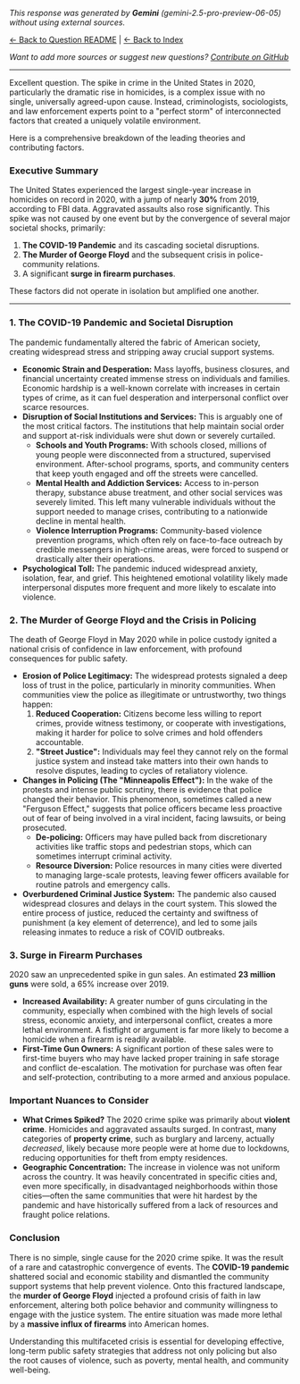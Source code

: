 <!-- 
Generated by: gemini
Model: gemini-2.5-pro-preview-06-05
Prompt type: default
Generated at: 2025-06-08T20:21:07.517149
-->

*This response was generated by **Gemini** (gemini-2.5-pro-preview-06-05) without using external sources.*

[← Back to Question README](README.md) | [← Back to Index](../README.md)

*Want to add more sources or suggest new questions? [Contribute on GitHub](https://github.com/justinwest/SuggestedSources)*

---

Excellent question. The spike in crime in the United States in 2020, particularly the dramatic rise in homicides, is a complex issue with no single, universally agreed-upon cause. Instead, criminologists, sociologists, and law enforcement experts point to a "perfect storm" of interconnected factors that created a uniquely volatile environment.

Here is a comprehensive breakdown of the leading theories and contributing factors.

### Executive Summary

The United States experienced the largest single-year increase in homicides on record in 2020, with a jump of nearly **30%** from 2019, according to FBI data. Aggravated assaults also rose significantly. This spike was not caused by one event but by the convergence of several major societal shocks, primarily:

1.  **The COVID-19 Pandemic** and its cascading societal disruptions.
2.  **The Murder of George Floyd** and the subsequent crisis in police-community relations.
3.  A significant **surge in firearm purchases**.

These factors did not operate in isolation but amplified one another.

---

### 1. The COVID-19 Pandemic and Societal Disruption

The pandemic fundamentally altered the fabric of American society, creating widespread stress and stripping away crucial support systems.

*   **Economic Strain and Desperation:** Mass layoffs, business closures, and financial uncertainty created immense stress on individuals and families. Economic hardship is a well-known correlate with increases in certain types of crime, as it can fuel desperation and interpersonal conflict over scarce resources.
*   **Disruption of Social Institutions and Services:** This is arguably one of the most critical factors. The institutions that help maintain social order and support at-risk individuals were shut down or severely curtailed.
    *   **Schools and Youth Programs:** With schools closed, millions of young people were disconnected from a structured, supervised environment. After-school programs, sports, and community centers that keep youth engaged and off the streets were cancelled.
    *   **Mental Health and Addiction Services:** Access to in-person therapy, substance abuse treatment, and other social services was severely limited. This left many vulnerable individuals without the support needed to manage crises, contributing to a nationwide decline in mental health.
    *   **Violence Interruption Programs:** Community-based violence prevention programs, which often rely on face-to-face outreach by credible messengers in high-crime areas, were forced to suspend or drastically alter their operations.
*   **Psychological Toll:** The pandemic induced widespread anxiety, isolation, fear, and grief. This heightened emotional volatility likely made interpersonal disputes more frequent and more likely to escalate into violence.

### 2. The Murder of George Floyd and the Crisis in Policing

The death of George Floyd in May 2020 while in police custody ignited a national crisis of confidence in law enforcement, with profound consequences for public safety.

*   **Erosion of Police Legitimacy:** The widespread protests signaled a deep loss of trust in the police, particularly in minority communities. When communities view the police as illegitimate or untrustworthy, two things happen:
    1.  **Reduced Cooperation:** Citizens become less willing to report crimes, provide witness testimony, or cooperate with investigations, making it harder for police to solve crimes and hold offenders accountable.
    2.  **"Street Justice":** Individuals may feel they cannot rely on the formal justice system and instead take matters into their own hands to resolve disputes, leading to cycles of retaliatory violence.
*   **Changes in Policing (The "Minneapolis Effect"):** In the wake of the protests and intense public scrutiny, there is evidence that police changed their behavior. This phenomenon, sometimes called a new "Ferguson Effect," suggests that police officers became less proactive out of fear of being involved in a viral incident, facing lawsuits, or being prosecuted.
    *   **De-policing:** Officers may have pulled back from discretionary activities like traffic stops and pedestrian stops, which can sometimes interrupt criminal activity.
    *   **Resource Diversion:** Police resources in many cities were diverted to managing large-scale protests, leaving fewer officers available for routine patrols and emergency calls.
*   **Overburdened Criminal Justice System:** The pandemic also caused widespread closures and delays in the court system. This slowed the entire process of justice, reduced the certainty and swiftness of punishment (a key element of deterrence), and led to some jails releasing inmates to reduce a risk of COVID outbreaks.

### 3. Surge in Firearm Purchases

2020 saw an unprecedented spike in gun sales. An estimated **23 million guns** were sold, a 65% increase over 2019.

*   **Increased Availability:** A greater number of guns circulating in the community, especially when combined with the high levels of social stress, economic anxiety, and interpersonal conflict, creates a more lethal environment. A fistfight or argument is far more likely to become a homicide when a firearm is readily available.
*   **First-Time Gun Owners:** A significant portion of these sales were to first-time buyers who may have lacked proper training in safe storage and conflict de-escalation. The motivation for purchase was often fear and self-protection, contributing to a more armed and anxious populace.

### Important Nuances to Consider

*   **What Crimes Spiked?** The 2020 crime spike was primarily about **violent crime**. Homicides and aggravated assaults surged. In contrast, many categories of **property crime**, such as burglary and larceny, actually *decreased*, likely because more people were at home due to lockdowns, reducing opportunities for theft from empty residences.
*   **Geographic Concentration:** The increase in violence was not uniform across the country. It was heavily concentrated in specific cities and, even more specifically, in disadvantaged neighborhoods within those cities—often the same communities that were hit hardest by the pandemic and have historically suffered from a lack of resources and fraught police relations.

### Conclusion

There is no simple, single cause for the 2020 crime spike. It was the result of a rare and catastrophic convergence of events. The **COVID-19 pandemic** shattered social and economic stability and dismantled the community support systems that help prevent violence. Onto this fractured landscape, the **murder of George Floyd** injected a profound crisis of faith in law enforcement, altering both police behavior and community willingness to engage with the justice system. The entire situation was made more lethal by a **massive influx of firearms** into American homes.

Understanding this multifaceted crisis is essential for developing effective, long-term public safety strategies that address not only policing but also the root causes of violence, such as poverty, mental health, and community well-being.